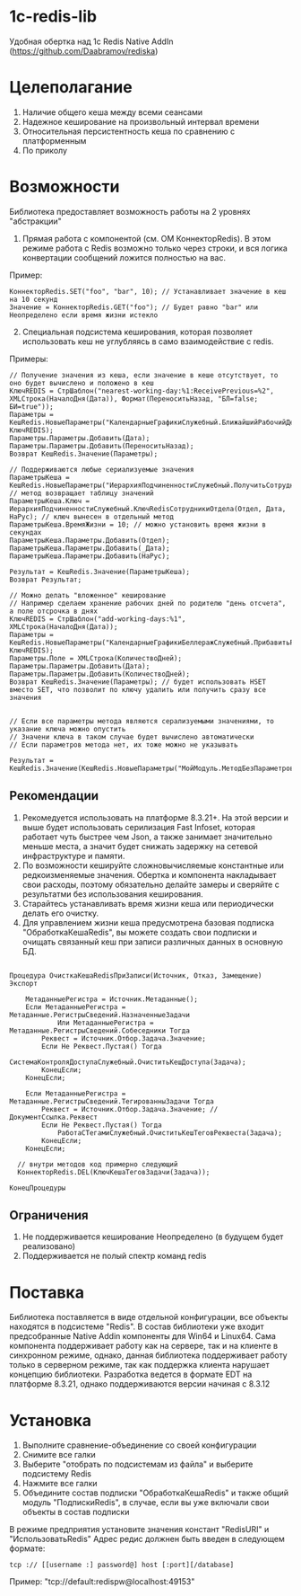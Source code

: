 # 1c-redis-lib
Удобная обертка над 1c Redis Native AddIn (https://github.com/Daabramov/rediska)

# Целеполагание

1) Наличие общего кеша между всеми сеансами
2) Надежное кеширование на произвольный интервал времени
3) Относительная персистентность кеша по сравнению с платформенным
4) По приколу

# Возможности

Библиотека предоставляет возможность работы на 2 уровнях "абстракции"

1) Прямая работа с компонентой (см. ОМ КоннекторRedis). В этом режиме работа с Redis возможно только через строки, и вся логика конвертации сообщений ложится полностью на вас.

Пример:
```bsl
КоннекторRedis.SET("foo", "bar", 10); // Устанавливает значение в кеш на 10 секунд
Значение = КоннекторRedis.GET("foo"); // Будет равно "bar" или Неопределено если время жизни истекло
```

2) Специальная подсистема кеширования, которая позволяет использовать кеш не углубляясь в само взаимодействие с redis.

Примеры:

```bsl
// Получение значения из кеша, если значение в кеше отсутствует, то оно будет вычислено и положено в кеш
КлючREDIS = СтрШаблон("nearest-working-day:%1:ReceivePrevious=%2", XMLСтрока(НачалоДня(Дата)), Формат(ПереноситьНазад, "БЛ=false; БИ=true")); 
Параметры = КешRedis.НовыеПараметры("КалендарныеГрафикиСлужебный.БлижайшийРабочийДень", КлючREDIS);
Параметры.Параметры.Добавить(Дата);
Параметры.Параметры.Добавить(ПереноситьНазад);
Возврат КешRedis.Значение(Параметры);    

// Поддерживаются любые сериализуемые значения
ПараметрыКеша = КешRedis.НовыеПараметры("ИерархияПодчиненностиСлужебный.ПолучитьСотрудниковОтделаНаДату"); // метод возвращает таблицу значений
ПараметрыКеша.Ключ = ИерархияПодчиненностиСлужебный.КлючRedisСотрудникиОтдела(Отдел, Дата, НаРус); // ключ вынесен в отдельный метод
ПараметрыКеша.ВремяЖизни = 10; // можно установить время жизни в секундах
ПараметрыКеша.Параметры.Добавить(Отдел);
ПараметрыКеша.Параметры.Добавить(_Дата);
ПараметрыКеша.Параметры.Добавить(НаРус);

Результат = КешRedis.Значение(ПараметрыКеша); 
Возврат Результат;

// Можно делать "вложенное" кеширование
// Например сделаем хранение рабочих дней по родителю "день отсчета", а поле отсрочка в днях
КлючREDIS = СтрШаблон("add-working-days:%1", XMLСтрока(НачалоДня(Дата));
Параметры = КешRedis.НовыеПараметры("КалендарныеГрафикиБеллеражСлужебный.ПрибавитьРабочиеДни", КлючREDIS);
Параметры.Поле = XMLСтрока(КоличествоДней);
Параметры.Параметры.Добавить(Дата);
Параметры.Параметры.Добавить(КоличествоДней);
Возврат КешRedis.Значение(Параметры); // будет использовать HSET вместо SET, что позволит по ключу удалить или получить сразу все значения


// Если все параметры метода являются серализуемыми значениями, то указание ключа можно опустить
// Значени ключа в таком случае будет вычислено автоматически
// Если параметров метода нет, их тоже можно не указывать

Результат = КешRedis.Значение(КешRedis.НовыеПараметры("МойМодуль.МетодБезПараметров");

```

## Рекомендации

1) Рекомедуется использовать на платформе 8.3.21+. На этой версии и выше будет использовать серилизация Fast Infoset, которая работает чуть быстрее чем Json, а также занимает значительно меньше места, а значит будет снижать задержку на сетевой инфраструктуре и памяти.
2) По возможности кешируйте сложновычисляемые константные или редкоизменяемые значения. Обертка и компонента накладывает свои расходы, поэтому обязательно делайте замеры и сверяйте с результатми без использования кеширования.
3) Старайтесь устанавливать время жизни кеша или периодически делать его очистку.
4) Для управлением жизни кеша предусмотрена базовая подписка "ОбработкаКешаRedis", вы можете создать свои подписки и очищать связанный кеш при записи различных данных в основную БД.

```bsl

Процедура ОчисткаКешаRedisПриЗаписи(Источник, Отказ, Замещение) Экспорт
	
	МетаданныеРегистра = Источник.Метаданные();
	Если МетаданныеРегистра = Метаданные.РегистрыСведений.НазначенныеЗадачи 
			Или МетаданныеРегистра =  Метаданные.РегистрыСведений.Собеседники Тогда
		Реквест = Источник.Отбор.Задача.Значение;
		Если Не Реквест.Пустая() Тогда
			СистемаКонтроляДоступаСлужебный.ОчиститьКешДоступа(Задача);
		КонецЕсли;
	КонецЕсли;
	
	Если МетаданныеРегистра =  Метаданные.РегистрыСведений.ТегированныЗадачи Тогда
		Реквест = Источник.Отбор.Задача.Значение; // ДокументСсылка.Реквест
		Если Не Реквест.Пустая() Тогда
			РаботаСТегамиСлужебный.ОчиститьКешТеговРеквеста(Задача);
		КонецЕсли;
	КонецЕсли;
  
  // внутри методов код примерно следующий
  КоннекторRedis.DEL(КлючКешаТеговЗадачи(Задача));
				
КонецПроцедуры

```

## Ограничения

1) Не поддерживается кеширование Неопределено (в будущем будет реализовано)
2) Поддерживается не полый спектр команд redis

# Поставка

Библиотека поставляется в виде отдельной конфигурации, все объекты находятся в подсистеме "Redis".
В состав библиотеки уже входит предсобранные Native Addin компоненты для Win64 и Linux64.
Сама компонента поддерживает работу как на сервере, так и на клиенте в синхронном режиме, однако, данная библиотека поддерживает работу только в серверном режиме, так как поддержка клиента нарушает концепцию библиотеки. 
Разработка ведется в формате EDT на платформе 8.3.21, однако поддерживаются версии начиная с 8.3.12

# Установка

1) Выполните сравнение-объединение со своей конфигурации
2) Снимите все галки
3) Выберите "отобрать по подсистемам из файла" и выберите подсистему Redis
4) Нажмите все галки
5) Объедините состав подписки "ОбработкаКешаRedis" и также общий модуль "ПодпискиRedis", в случае, если вы уже включали свои объекты в состав подписки

В режиме предприятия установите значения констант "RedisURI" и "ИспользоватьRedis"
Адрес редис должнен быть введен в следующем формате:
```
tcp :// [[username :] password@] host [:port][/database]
```
Пример: "tcp://default:redispw@localhost:49153"
